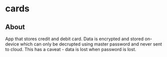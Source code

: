 # cards

## About

App that stores credit and debit card. Data is encrypted and stored on-device which can only be decrupted using master password and never sent to cloud. This has a caveat - data is lost when password is lost.
